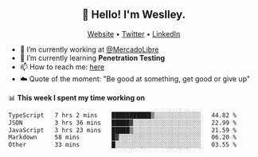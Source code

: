 <h2 align="center">👋 Hello! I'm Weslley.</h2>
<p align="center">
  <a href="http://weslleyneri.com.br">Website</a> •
  <a href="https://twitter.com/Weslley_Neri">Twitter</a> •
  <a href="https://www.linkedin.com/in/weslley-neri-3658908b">LinkedIn</a>
</p>


- 🔭 I’m currently working at [@MercadoLibre](https://github.com/mercadolibre)
- 🌱 I’m currently learning **Penetration Testing**
- 📫 How to reach me: [here](mailto:weslley39@gmail.com)
- ☁️ Quote of the moment: "Be good at something, get good or give up"

📊 **This week I spent my time working on**
<!--START_SECTION:waka-->

```txt
TypeScript   7 hrs 2 mins    ███████████▒░░░░░░░░░░░░░   44.82 %
JSON         3 hrs 36 mins   █████▓░░░░░░░░░░░░░░░░░░░   22.99 %
JavaScript   3 hrs 23 mins   █████▒░░░░░░░░░░░░░░░░░░░   21.59 %
Markdown     58 mins         █▓░░░░░░░░░░░░░░░░░░░░░░░   06.20 %
Other        33 mins         █░░░░░░░░░░░░░░░░░░░░░░░░   03.55 %
```

<!--END_SECTION:waka-->

<!-- Inspired by https://github.com/gruselhaus/gruselhaus -->